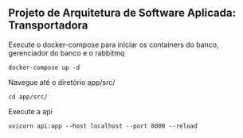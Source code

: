 <!-- @format -->

## Projeto de Arquitetura de Software Aplicada: Transportadora

Execute o docker-compose para iniciar os containers do banco, gerenciador do banco e o rabbitmq

```
docker-compose up -d
```

Navegue até o diretório app/src/

```
cd app/src/
```

Execute a api

```
uvicorn api:app --host localhost --port 8000 --reload
```
